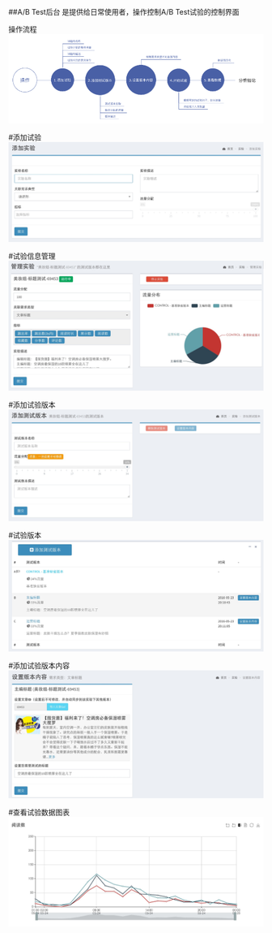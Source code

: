 ##A/B Test后台
是提供给日常使用者，操作控制A/B Test试验的控制界面

操作流程
![](../_images/cms_1.png)

#添加试验
![](../_images/cms_2.png)

#试验信息管理
![](../_images/cms_5.png)

#添加试验版本
![](../_images/cms_3.png)

#试验版本
![](../_images/cms_6.png)

#添加试验版本内容
![](../_images/cms_4.png)

#查看试验数据图表
![](../_images/cms_7.png)